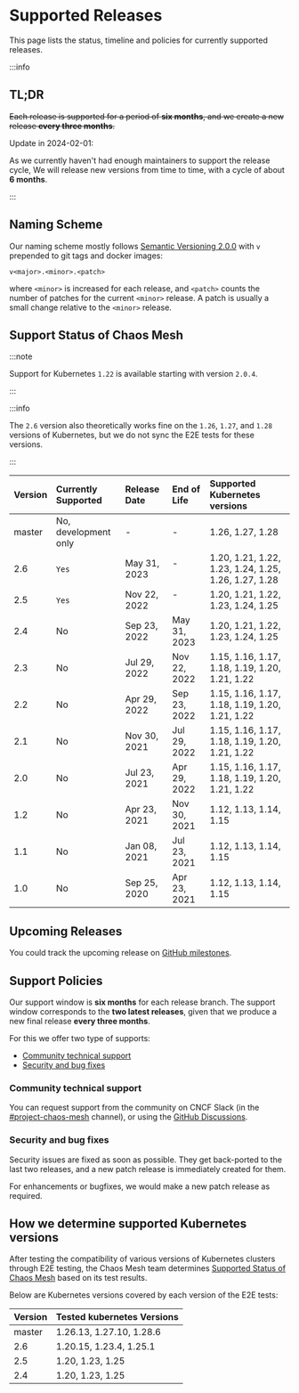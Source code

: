 # Supported Releases

This page lists the status, timeline and policies for currently supported releases.

:::info

## TL;DR

~~Each release is supported for a period of **six months**, and we create a new release **every three months**.~~

Update in 2024-02-01:

As we currently haven't had enough maintainers to support the release cycle, We will release new versions from time to time, with a cycle of about **6 months**.

:::

## Naming Scheme

Our naming scheme mostly follows [Semantic Versioning 2.0.0](https://semver.org/) with `v` prepended to git tags and docker images:

```plain
v<major>.<minor>.<patch>
```

where `<minor>` is increased for each release, and `<patch>` counts the number of patches for the current `<minor>` release. A patch is usually a small change relative to the `<minor>` release.

## Support Status of Chaos Mesh

:::note

Support for Kubernetes `1.22` is available starting with version `2.0.4`.

:::

:::info

The `2.6` version also theoretically works fine on the `1.26`, `1.27`, and `1.28` versions of Kubernetes, but we do not sync the E2E tests for these versions.

:::

| Version | Currently Supported   | Release Date | End of Life  | Supported Kubernetes versions                        |
| :------ | :-------------------- | :----------- | :----------- | :--------------------------------------------------- |
| master  | No, development only  | -            | -            | 1.26, 1.27, 1.28                                     |
| 2.6     | `Yes`                 | May 31, 2023 | -            | 1.20, 1.21, 1.22, 1.23, 1.24, 1.25, 1.26, 1.27, 1.28 |
| 2.5     | `Yes`                 | Nov 22, 2022 | -            | 1.20, 1.21, 1.22, 1.23, 1.24, 1.25                   |
| 2.4     | No                    | Sep 23, 2022 | May 31, 2023 | 1.20, 1.21, 1.22, 1.23, 1.24, 1.25                   |
| 2.3     | No                    | Jul 29, 2022 | Nov 22, 2022 | 1.15, 1.16, 1.17, 1.18, 1.19, 1.20, 1.21, 1.22       |
| 2.2     | No                    | Apr 29, 2022 | Sep 23, 2022 | 1.15, 1.16, 1.17, 1.18, 1.19, 1.20, 1.21, 1.22       |
| 2.1     | No                    | Nov 30, 2021 | Jul 29, 2022 | 1.15, 1.16, 1.17, 1.18, 1.19, 1.20, 1.21, 1.22       |
| 2.0     | No                    | Jul 23, 2021 | Apr 29, 2022 | 1.15, 1.16, 1.17, 1.18, 1.19, 1.20, 1.21, 1.22       |
| 1.2     | No                    | Apr 23, 2021 | Nov 30, 2021 | 1.12, 1.13, 1.14, 1.15                               |
| 1.1     | No                    | Jan 08, 2021 | Jul 23, 2021 | 1.12, 1.13, 1.14, 1.15                               |
| 1.0     | No                    | Sep 25, 2020 | Apr 23, 2021 | 1.12, 1.13, 1.14, 1.15                               |

## Upcoming Releases

You could track the upcoming release on [GitHub milestones](https://github.com/chaos-mesh/chaos-mesh/milestones).

## Support Policies

Our support window is **six months** for each release branch. The support window corresponds to the **two latest releases**, given that we produce a new final release **every three months**.

For this we offer two type of supports:

- [Community technical support](#community-technical-support)
- [Security and bug fixes](#security-and-bug-fixes)

### Community technical support

You can request support from the community on CNCF Slack (in the [#project-chaos-mesh](https://cloud-native.slack.com/archives/C0193VAV272) channel), or using the [GitHub Discussions](https://github.com/chaos-mesh/chaos-mesh/discussions).

### Security and bug fixes

Security issues are fixed as soon as possible. They get back-ported to the last two releases, and a new patch release is immediately created for them.

For enhancements or bugfixes, we would make a new patch release as required.

## How we determine supported Kubernetes versions

After testing the compatibility of various versions of Kubernetes clusters through E2E testing, the Chaos Mesh team determines [Supported Status of Chaos Mesh](#support-status-of-chaos-mesh) based on its test results.

Below are Kubernetes versions covered by each version of the E2E tests:

| Version | Tested kubernetes Versions |
| :------ | :------------------------- |
| master  | 1.26.13, 1.27.10, 1.28.6   |
| 2.6     | 1.20.15, 1.23.4, 1.25.1    |
| 2.5     | 1.20, 1.23, 1.25           |
| 2.4     | 1.20, 1.23, 1.25           |
